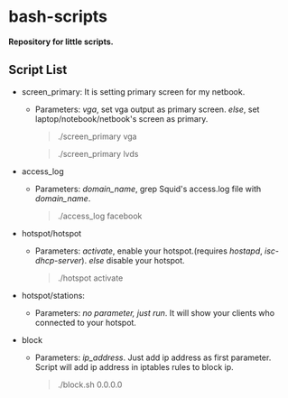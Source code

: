 bash-scripts
============

**Repository for little scripts.**

Script List
-----------
* screen_primary: It is setting primary screen for my netbook.
	* Parameters: *vga*, set vga output as primary screen. *else*, set laptop/notebook/netbook's screen as primary.


        > ./screen_primary vga


    	> ./screen_primary lvds


* access_log
    * Parameters: *domain_name*, grep Squid's access.log file with *domain_name*.


    	> ./access_log facebook


* hotspot/hotspot
    * Parameters: *activate*, enable your hotspot.(requires *hostapd*, *isc-dhcp-server*). *else* disable your hotspot.


    	> ./hotspot activate


* hotspot/stations:
    * Parameters: *no parameter, just run*. It will show your clients who connected to your hotspot.

* block
	* Parameters:  *ip_address*. Just add ip address as first parameter. Script will add ip address in iptables rules to block ip.


    	> ./block.sh 0.0.0.0
